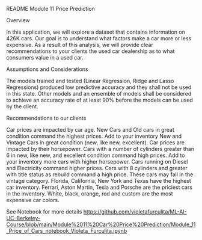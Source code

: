 README Module 11 Price Prediction 

Overview

In this application, we will explore a dataset that contains information on 426K cars. Our goal is to understand what factors make a car more or less expensive. As a result of this analysis, we will provide clear recommendations to your clients the used car dealership as to what consumers value in a used car.

Assumptions and Considerations

The models trained and tested (Linear Regression, Ridge and Lasso Regressions) produced low predictive accuracy and they shall not be used in this state. Other models and an ensemble of models shall be considered to achieve an accuracy rate of at least 90% before the models can be used by the client.

Recommendations to our clients

Car prices are impacted by car age. New Cars and Old cars in great condition command the highest prices. Add to your inventory New and Vintage Cars in great condition (new, like new, excellent).
Car prices are impacted by their horsepower. Cars with a number of cylinders greater than 6 in new, like new, and excellent condition command high prices. Add to your inventory more cars with higher horsepower.
Cars running on Diesel and Electricity command higher prices.
Cars with 8 cylinders and greater with title status as rebuild command a high price. These cars may fall in the vintage category.
Florida, California, New York and Texas have the highest car inventory.
Ferrari, Aston Martin, Tesla and Porsche are the priciest cars in the inventory.
White, black, orange, red and custom are the most expensive car colors.


See Notebook for more details 
https://github.com/violetafurculita/ML-AI-UC-Berkeley-Course/blob/main/Module%2011%20Car%20Price%20Prediction/Module_11_Price_of_Cars_notebook_Violeta_Furculita.ipynb
